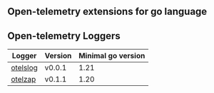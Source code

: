 Open-telemetry extensions for go language
---

## Open-telemetry Loggers

| Logger               | Version | Minimal go version |
|----------------------|---------|--------------------|
| [otelslog](otelslog) | v0.0.1  | 1.21               |
| [otelzap](otelzap)   | v0.1.1  | 1.20               |
